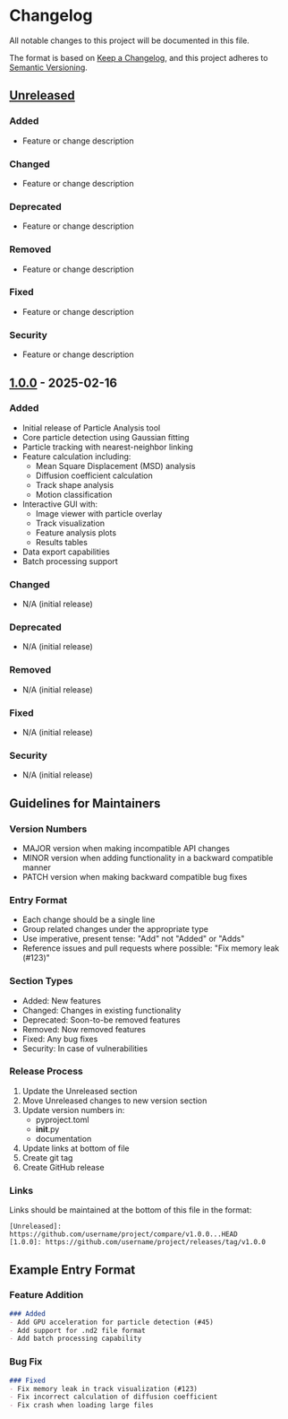 # Changelog

All notable changes to this project will be documented in this file.

The format is based on [Keep a Changelog](https://keepachangelog.com/en/1.0.0/),
and this project adheres to [Semantic Versioning](https://semver.org/spec/v2.0.0.html).

## [Unreleased]

### Added
- Feature or change description

### Changed
- Feature or change description

### Deprecated
- Feature or change description

### Removed
- Feature or change description

### Fixed
- Feature or change description

### Security
- Feature or change description

## [1.0.0] - 2025-02-16

### Added
- Initial release of Particle Analysis tool
- Core particle detection using Gaussian fitting
- Particle tracking with nearest-neighbor linking
- Feature calculation including:
  - Mean Square Displacement (MSD) analysis
  - Diffusion coefficient calculation
  - Track shape analysis
  - Motion classification
- Interactive GUI with:
  - Image viewer with particle overlay
  - Track visualization
  - Feature analysis plots
  - Results tables
- Data export capabilities
- Batch processing support

### Changed
- N/A (initial release)

### Deprecated
- N/A (initial release)

### Removed
- N/A (initial release)

### Fixed
- N/A (initial release)

### Security
- N/A (initial release)

## Guidelines for Maintainers

### Version Numbers
- MAJOR version when making incompatible API changes
- MINOR version when adding functionality in a backward compatible manner
- PATCH version when making backward compatible bug fixes

### Entry Format
- Each change should be a single line
- Group related changes under the appropriate type
- Use imperative, present tense: "Add" not "Added" or "Adds"
- Reference issues and pull requests where possible: "Fix memory leak (#123)"

### Section Types
- Added: New features
- Changed: Changes in existing functionality
- Deprecated: Soon-to-be removed features
- Removed: Now removed features
- Fixed: Any bug fixes
- Security: In case of vulnerabilities

### Release Process
1. Update the Unreleased section
2. Move Unreleased changes to new version section
3. Update version numbers in:
   - pyproject.toml
   - __init__.py
   - documentation
4. Update links at bottom of file
5. Create git tag
6. Create GitHub release

### Links
Links should be maintained at the bottom of this file in the format:
```
[Unreleased]: https://github.com/username/project/compare/v1.0.0...HEAD
[1.0.0]: https://github.com/username/project/releases/tag/v1.0.0
```

## Example Entry Format

### Feature Addition
```markdown
### Added
- Add GPU acceleration for particle detection (#45)
- Add support for .nd2 file format
- Add batch processing capability
```

### Bug Fix
```markdown
### Fixed
- Fix memory leak in track visualization (#123)
- Fix incorrect calculation of diffusion coefficient
- Fix crash when loading large files
```

[Unreleased]: https://github.com/username/particle_analysis/compare/v1.0.0...HEAD
[1.0.0]: https://github.com/username/particle_analysis/releases/tag/v1.0.0